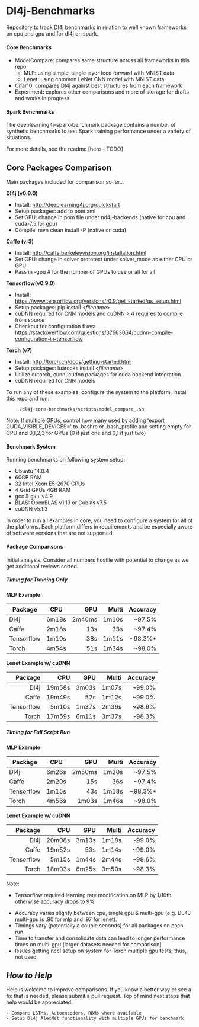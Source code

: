 # Dl4j-Benchmarks

Repository to track Dl4j benchmarks in relation to well known frameworks on cpu and gpu and for dl4j on spark.

#### Core Benchmarks

* ModelCompare: compares same structure across all frameworks in this repo
    * MLP: using simple, single layer feed forward with MNIST data 
    * Lenet: using common LeNet CNN model with MNIST data
* Cifar10: compares Dl4j against best structures from each framework 
* Experiment: explores other comparisons and more of storage for drafts and works in progress

#### Spark Benchmarks

The deeplearning4j-spark-benchmark package contains a number of synthetic benchmarks to test Spark training performance under a variety of situations.

For more details, see the readme [here - TODO]


## Core Packages Comparison
Main packages included for comparison so far...

**Dl4j (v0.6.0)**
* Install: http://deeplearning4j.org/quickstart
* Setup packages: add to pom.xml
* Set GPU: change in pom file under nd4j-backends (native for cpu and cuda-7.5 for gpu) 
* Compile: mvn clean install -P (native or cuda)

**Caffe (vr3)**
* Install: http://caffe.berkeleyvision.org/installation.html
* Set GPU: change in solver prototext under solver_mode as either CPU or GPU
* Pass in -gpu # for the number of GPUs to use or all for all

**Tensorflow(v0.9.0)**
* Install: https://www.tensorflow.org/versions/r0.9/get_started/os_setup.html
* Setup packages: pip install \<*filename*>
* cuDNN required for CNN models and cuDNN > 4 requires to compile from source
* Checkout for configuration fixes: https://stackoverflow.com/questions/37663064/cudnn-compile-configuration-in-tensorflow

**Torch (v7)**
* Install: http://torch.ch/docs/getting-started.html 
* Setup packages: luarocks install \<*filename*>
* Utilize cutorch, cunn, cudnn packages for cuda backend integration 
* cuDNN required for CNN models

To run any of these examples, configure the system to the platform, install this repo and run:

        ./dl4j-core-benchmarks/scripts/model_compare_.sh

Note: If multiple GPUs, control how many used by adding 'export CUDA_VISIBLE_DEVICES=' to .bashrc or .bash_profile and setting empty for CPU and 0,1,2,3 for GPUs (0 if just one and 0,1 if just two) 

#### Benchmark System
Running benchmarks on following system setup:
* Ubuntu 14.0.4
* 60GB RAM 
* 32 Intel Xeon E5-2670 CPUs
* 4 Grid GPUs 4GB RAM
* gcc & g++ v4.9
* BLAS: OpenBLAS v1.13 or Cublas v7.5
* cuDNN v5.1.3

In order to run all examples in core, you need to configure a system for all of the platforms. Each platform differs in requirements and be especially aware of software versions that are not supported.

#### Package Comparisons

Initial analysis. Consider all numbers hostile with potential to change as we get additional reviews sorted.


##### Timing for Training Only

**MLP Example**

| Package    | CPU   | GPU   | Multi | Accuracy |
| ---------- |:-----:| -----:| -----:| --------:| 
| Dl4j       | 6m18s | 2m40ms| 1m10s | ~97.5%   | 
| Caffe      | 2m18s |   13s |   33s | ~97.4%   |
| Tensorflow | 1m10s |   38s | 1m11s | ~98.3%*  |
| Torch      | 4m54s |   51s | 1m34s | ~98.0%   |

**Lenet Example w/ cuDNN**

| Package    | CPU   | GPU   | Multi | Accuracy |
| ---------: |------:| -----:| -----:| --------:| 
| Dl4j       | 19m58s| 3m03s | 1m07s | ~99.0%   | 
| Caffe      | 19m49s|   52s | 1m12s | ~99.0%   |
| Tensorflow |  5m10s| 1m37s | 2m36s | ~98.6%   |
| Torch      | 17m59s| 6m11s | 3m37s | ~98.3%   |


##### Timing for Full Script Run

**MLP Example**

| Package    | CPU   | GPU   | Multi | Accuracy |
| ---------- |:-----:| -----:| -----:| --------:| 
| Dl4j       | 6m26s | 2m50ms| 1m20s | ~97.5%   | 
| Caffe      | 2m20s |   15s |   36s | ~97.4%   |
| Tensorflow | 1m15s |   43s | 1m18s | ~98.3%*  |
| Torch      | 4m56s | 1m03s | 1m46s | ~98.0%   |

**Lenet Example w/ cuDNN**

| Package    | CPU   | GPU   | Multi | Accuracy |
| ---------: |------:| -----:| -----:| --------:| 
| Dl4j       | 20m08s| 3m13s | 1m18s | ~99.0%   | 
| Caffe      | 19m52s|   53s | 1m14s | ~99.0%   |
| Tensorflow |  5m15s| 1m44s | 2m44s | ~98.6%   |
| Torch      | 18m03s| 6m25s | 3m50s | ~98.3%   |

Note: 
 * Tensorflow required learning rate modification on MLP by 1/10th otherwise accuracy drops to 9%
 - Accuracy varies slighty between cpu, single gpu & multi-gpu (e.g. DL4J multi-gpu is .90 for mlp and .97 for lenet). 
 - Timings vary (potentially a couple seconds) for all packages on each run
 - Time to transfer and consolidate data can lead to longer performance times on multi-gpu (larger datasets needed for comparison)
 - Issues getting nccl setup on system for Torch multiple gpu tests; thus, not used 

## *How to Help*
Help is welcome to improve comparisons. If you know a better way or see a fix that is needed, please submit a pull request. Top of mind next steps that help would be appreciated:

    - Compare LSTMs, Autoencoders, RBMs where available
    - Setup Dl4j AlexNet functionality with multiple GPUs for benchmark
